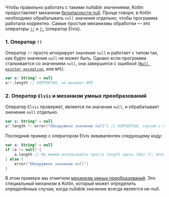 Чтобы правильно работать с такими _nullable_ значениями, Kotlin предоставляет механизм [безопасности null](https://kotlinlang.org/docs/null-safety.html). Проще говоря, в Kotlin необходимо обрабатывать `null` значения отдельно, чтобы программа работала корректно. Самые простые механизмы обработки — это операторы [`!!`](https://kotlinlang.org/docs/null-safety.html#the-operator) и [`?:`](https://kotlinlang.org/docs/null-safety.html#elvis-operator) (оператор Elvis).

### 1. Оператор `!!`

Оператор `!!` просто игнорирует значение `null` и работает с типом так, как будто значения `null` не может быть. Однако если программа сталкивается со значением `null`, она завершится с ошибкой ([`Null pointer exception`](https://kotlinlang.org/docs/null-safety.html#nullable-types-and-non-null-types), или `NPE`).
```kotlin
var a: String? = null
a!!.length // КОРРЕКТНО, но вызовет NPE
```

### 2. Оператор `Elvis` и механизм умных преобразований

Оператор `Elvis` проверяет, является ли значение `null`, и обрабатывает значение `null` отдельно.
```kotlin
var a: String? = null
a?.length ?: error("Обнаружено значение null") // КОРРЕКТНО, случай с null будет обработан отдельно
```

Последний пример с оператором Elvis эквивалентен следующему коду:
```kotlin
var a: String? = null
if (a != null) {
    a.length // Мы можем использовать просто length здесь (без ?), благодаря механизму умных преобразований
} else {
    error("Обнаружено значение null")
}
```

В этом примере мы отметили [механизм умных преобразований](https://kotlinlang.org/docs/typecasts.html#smart-casts). Это специальный механизм в Kotlin, который может определить определённые случаи, когда nullable значение всегда является не-null.